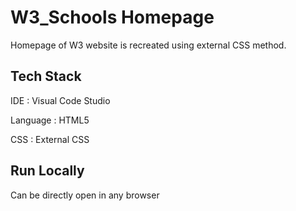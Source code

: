 # W3_Schools Homepage

Homepage of W3 website is recreated using external CSS method.

## Tech Stack 

IDE : Visual Code Studio

Language : HTML5

CSS : External CSS

## Run Locally 

Can be directly open in any browser
